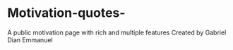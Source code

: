 # Motivation-quotes-
A public motivation page with rich and multiple features Created by Gabriel Dian Emmanuel 
